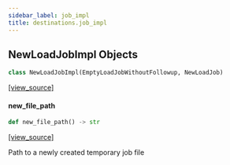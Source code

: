 ```yaml
---
sidebar_label: job_impl
title: destinations.job_impl
---
```


## NewLoadJobImpl Objects

```python
class NewLoadJobImpl(EmptyLoadJobWithoutFollowup, NewLoadJob)
```

[[view_source]](https://github.com/dlt-hub/dlt/blob/30d0f64fb2cdbacc2e88fdb304371650f417e1f0/dlt/destinations/job_impl.py#L30)

#### new\_file\_path

```python
def new_file_path() -> str
```

[[view_source]](https://github.com/dlt-hub/dlt/blob/30d0f64fb2cdbacc2e88fdb304371650f417e1f0/dlt/destinations/job_impl.py#L37)

Path to a newly created temporary job file

